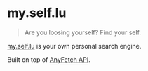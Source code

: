 # my.self.lu

> Are you loosing yourself?
> Find your self.

[my.self.lu](http://my.self.lu) is your own personal search engine.


Built on top of [AnyFetch API](http://developers.anyfetch.com).
